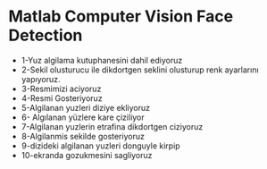 # Matlab Computer Vision Face Detection

* 1-Yuz algilama kutuphanesini dahil ediyoruz
* 2-Sekil olusturucu ile dikdortgen seklini olusturup renk ayarlarını yapıyoruz.
* 3-Resmimizi aciyoruz
* 4-Resmi Gosteriyoruz
* 5-Algilanan yuzleri diziye ekliyoruz
* 6- Algılanan yüzlere kare çiziliyor
* 7-Algilanan yuzlerin etrafina dikdortgen ciziyoruz
* 8-Algilanmis sekilde gosteriyoruz
* 9-dizideki algilanan yuzleri donguyle  kirpip
* 10-ekranda gozukmesini sagliyoruz
